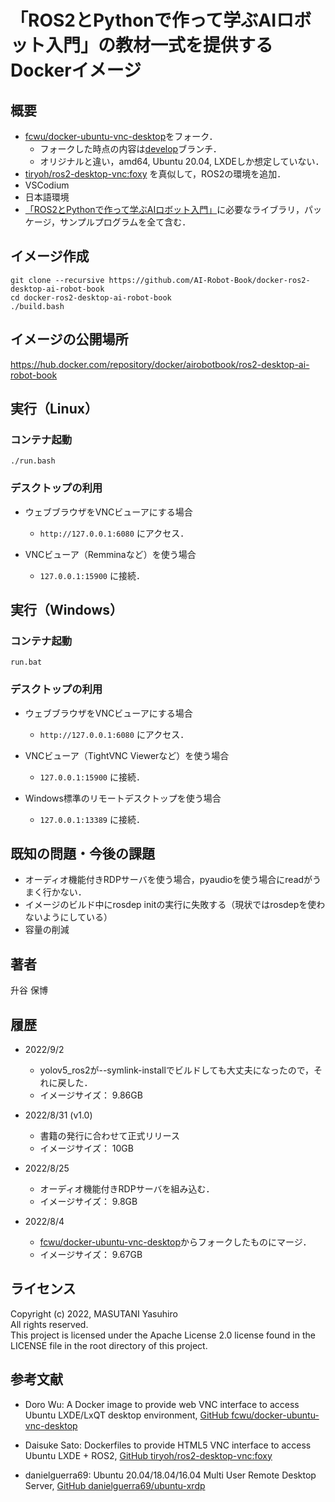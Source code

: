 # 「ROS2とPythonで作って学ぶAIロボット入門」の教材一式を提供するDockerイメージ

## 概要
- [fcwu/docker-ubuntu-vnc-desktop](https://github.com/fcwu/docker-ubuntu-vnc-desktop)をフォーク．
  - フォークした時点の内容は[develop](https://github.com/AI-Robot-Book/docker-ros2-desktop-ai-robot-book/tree/develop)ブランチ．
  - オリジナルと違い，amd64, Ubuntu 20.04, LXDEしか想定していない．
- [tiryoh/ros2-desktop-vnc:foxy](https://github.com/Tiryoh/docker-ros2-desktop-vnc) を真似して，ROS2の環境を追加．
- VSCodium
- 日本語環境
- [「ROS2とPythonで作って学ぶAIロボット入門」](https://github.com/AI-Robot-Book/)に必要なライブラリ，パッケージ，サンプルプログラムを全て含む．

## イメージ作成

```
git clone --recursive https://github.com/AI-Robot-Book/docker-ros2-desktop-ai-robot-book
cd docker-ros2-desktop-ai-robot-book
./build.bash
```

## イメージの公開場所

https://hub.docker.com/repository/docker/airobotbook/ros2-desktop-ai-robot-book

## 実行（Linux）

### コンテナ起動

```
./run.bash
```
### デスクトップの利用

- ウェブブラウザをVNCビューアにする場合
  - `http://127.0.0.1:6080` にアクセス．

- VNCビューア（Remminaなど）を使う場合
  - `127.0.0.1:15900` に接続．

## 実行（Windows）

### コンテナ起動

```
run.bat
```

### デスクトップの利用

- ウェブブラウザをVNCビューアにする場合
  - `http://127.0.0.1:6080` にアクセス．

- VNCビューア（TightVNC Viewerなど）を使う場合
  - `127.0.0.1:15900` に接続．

- Windows標準のリモートデスクトップを使う場合
  - `127.0.0.1:13389` に接続．

## 既知の問題・今後の課題

- オーディオ機能付きRDPサーバを使う場合，pyaudioを使う場合にreadがうまく行かない．
- イメージのビルド中にrosdep initの実行に失敗する（現状ではrosdepを使わないようにしている）
- 容量の削減

## 著者

升谷 保博

## 履歴

- 2022/9/2
  - yolov5_ros2が--symlink-installでビルドしても大丈夫になったので，それに戻した．
  - イメージサイズ： 9.86GB

- 2022/8/31 (v1.0)
  - 書籍の発行に合わせて正式リリース
  - イメージサイズ： 10GB

- 2022/8/25
  - オーディオ機能付きRDPサーバを組み込む．
  - イメージサイズ： 9.8GB

- 2022/8/4
  - [fcwu/docker-ubuntu-vnc-desktop](https://github.com/fcwu/docker-ubuntu-vnc-desktop)からフォークしたものにマージ．
  - イメージサイズ： 9.67GB

## ライセンス

Copyright (c) 2022, MASUTANI Yasuhiro  
All rights reserved.  
This project is licensed under the Apache License 2.0 license found in the LICENSE file in the root directory of this project.

## 参考文献

- Doro Wu: A Docker image to provide web VNC interface to access Ubuntu LXDE/LxQT desktop environment, [GitHub fcwu/docker-ubuntu-vnc-desktop](https://github.com/fcwu/docker-ubuntu-vnc-desktop)

- Daisuke Sato: Dockerfiles to provide HTML5 VNC interface to access Ubuntu LXDE + ROS2, [GitHub tiryoh/ros2-desktop-vnc:foxy](https://github.com/Tiryoh/docker-ros2-desktop-vnc) 

- danielguerra69: Ubuntu 20.04/18.04/16.04 Multi User Remote Desktop Server, [GitHub danielguerra69/ubuntu-xrdp](https://github.com/danielguerra69/ubuntu-xrdp)
